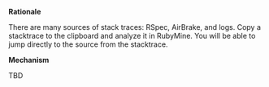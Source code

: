 **Rationale**

There are many sources of stack traces: RSpec, AirBrake, and logs. Copy a stacktrace to the clipboard and analyze it in RubyMine. You will be able to jump directly to the source from the stacktrace.

**Mechanism**

TBD
